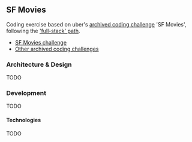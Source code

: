 ## SF Movies

Coding exercise based on uber's [archived coding challenge](https://github.com/uber-archive/coding-challenge-tools) 'SF Movies', following the ['full-stack' path](https://github.com/uber-archive/coding-challenge-tools/blob/master/coding_challenge.md#technical-spec).

- [SF Movies challenge](https://github.com/uber-archive/coding-challenge-tools/blob/master/coding_challenge.md#sf-movies)
- [Other archived coding challenges](https://github.com/uber-archive/coding-challenge-tools)

### Architecture & Design

TODO

### Development

TODO

#### Technologies

TODO
